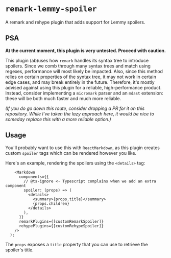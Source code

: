 # `remark-lemmy-spoiler`
A remark and rehype plugin that adds support for Lemmy spoilers.

## PSA
**At the current moment, this plugin is very untested. Proceed with caution.**

This plugin (ab)uses how `remark` handles its syntax tree to introduce spoilers.
Since we comb through many syntax trees and match using regexes, performance will most likely be impacted.
Also, since this method relies on certain properties of the syntax tree, it may not work in certain edge cases, and may break entirely in the future.
Therefore, it's mostly advised against using this plugin for a reliable, high-performance product. Instead, consider implementing a `micromark` parser and an `mdast` extension: these will be both much faster and much more reliable.

_(If you do go down this route, consider dropping a PR for it on this repository. While I've taken the lazy approach here, it would be nice to someday replace this with a more reliable option.)_

## Usage
You'll probably want to use this with `ReactMarkdown`, as this plugin creates custom `spoiler` tags which can be rendered however you like.

Here's an example, rendering the spoilers using the `<details>` tag:
```tsx
    <Markdown
      components={{
        // @ts-ignore <- Typescript complains when we add an extra component
        spoiler: (props) => (
          <details>
            <summary>{props.title}</summary>
            {props.children}
          </details>
        ),
      }}
      remarkPlugins={[customRemarkSpoiler]}
      rehypePlugins={[customRehypeSpoiler]}
    />
  );
```
The `props` exposes a `title` property that you can use to retrieve the spoiler's title.
